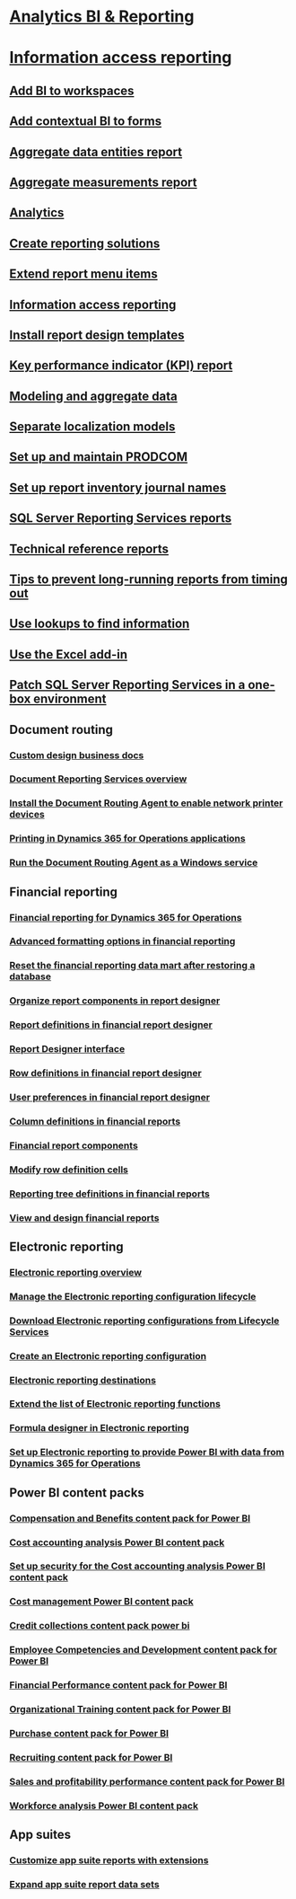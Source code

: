 # [Analytics BI & Reporting](bi-reporting-home-page.md)
# [Information access reporting ](information-access-reporting.md)

## [Add BI to workspaces](add-bi-workspaces.md)
## [Add contextual BI to forms](add-contextual-bi-forms.md)
## [Aggregate data entities report](aggregate-data-entities-report.md)
## [Aggregate measurements report](aggregate-measurements-report.md)
## [Analytics](analytics.md)
## [Create reporting solutions](create-nextgen-reporting-solutions.md)
## [Extend report menu items ](extend-report-menu-items.md)
## [Information access reporting ](information-access-reporting.md)
## [Install report design templates](install-modern-report-design-templates.md)
## [Key performance indicator (KPI) report](key-performance-indicators-report.md)
## [Modeling and aggregate data](model-aggregate-data.md)
## [Separate localization models](localization-requirements-separate-localization-models.md)
## [Set up and maintain PRODCOM](prodcom-report-setup.md)
## [Set up report inventory journal names ](set-up-report-inventory-journal-names.md)
## [SQL Server Reporting Services reports](SSRS-report.md)
## [Technical reference reports](technical-reference-reports.md)
## [Tips to prevent long-running reports from timing out](prevent-long-running-reports-timing-out.md)
## [Use lookups to find information](use-lookups-to-find-information.md)
## [Use the Excel add-in](use-excel-add-in.md)
## [Patch SQL Server Reporting Services in a one-box environment](patch-reporting-service-environment.md)
## Document routing
### [Custom design business docs ](custom-designs-business-docs.md)
### [Document Reporting Services overview](document-reporting-services.md)
### [Install the Document Routing Agent to enable network printer devices](install-document-routing-agent.md)
### [Printing in Dynamics 365 for Operations applications](print-documents.md)
### [Run the Document Routing Agent as a Windows service](run-document-routing-agent-as-windows-service.md)
## Financial reporting
### [Financial reporting for Dynamics 365 for Operations](financial-reporting-intro.md)
### [Advanced formatting options in financial reporting](advanced-formatting-options-financial-reporting.md)
### [Reset the financial reporting data mart after restoring a database](reset-financial-reporting-datamart-after-restore.md)
### [Organize report components in report designer](organize-components-report-designer.md)
### [Report definitions in financial report designer](design-financial-report-definitions.md)
### [Report Designer interface](report-designer-interface.md)
### [Row definitions in financial report designer](row-definitions-financial-reporting.md)
### [User preferences in financial report designer](user-preferences-financial-report-designer.md)
### [Column definitions in financial reports](column-definitions-financial-reports.md)
### [Financial report components](financial-report-components.md)
### [Modify row definition cells](modify-row-definition-cells-financial-reporting.md)
### [Reporting tree definitions in financial reports](financial-reporting-tree-definitions.md)
### [View and design financial reports](design-financial-reports.md)
## Electronic reporting
### [Electronic reporting overview](general-electronic-reporting.md)
### [Manage the Electronic reporting configuration lifecycle](general-electronic-reporting-manage-configuration-lifecycle.md)
### [Download Electronic reporting configurations from Lifecycle Services](download-electronic-reporting-configuration-lcs.md)
### [Create an Electronic reporting configuration](localization-requirements-electronic-reporting-configuration.md)
### [Electronic reporting destinations](electronic-reporting-destinations.md)
### [Extend the list of Electronic reporting functions](general-electronic-reporting-formulas-list-extension.md)
### [Formula designer in Electronic reporting](general-electronic-reporting-formula-designer.md)
### [Set up Electronic reporting to provide Power BI with data from Dynamics 365 for Operations](general-electronic-reporting-report-configuration-get-data-powerbi.md)
## Power BI content packs
### [Compensation and Benefits content pack for Power BI](compensation-and-benefits-analysis-power-bi-content-pack.md)
### [Cost accounting analysis Power BI content pack](cost-accounting-analysis-content-pack-for-power-bi.md)
### [Set up security for the Cost accounting analysis Power BI content pack](setting-up-security-for-cost-accounting-content-for-power-bi.md)
### [Cost management Power BI content pack](cost-management-content-pack-for-power-bi.md)
### [Credit collections content pack power bi ](credit-collections-content-pack-power-bi.md)
### [Employee Competencies and Development content pack for Power BI](employee-competencies-and-development-analysis-power-bi-content-pack.md)
### [Financial Performance content pack for Power BI](financial-performance-power-bi-content-pack.md)
### [Organizational Training content pack for Power BI](organizational-training-analysis-power-bi-content-pack.md)
### [Purchase content pack for Power BI](purchase-content-pack-for-power-bi.md)
### [Recruiting content pack for Power BI](recruiting-analysis-power-bi-content-pack.md)
### [Sales and profitability performance content pack for Power BI](sales-profitability-performance-content-pack.md)
### [Workforce analysis Power BI content pack ](workforce-analysis-power-bi-content-pack.md)
## App suites
### [ Customize app suite reports with extensions ](dev-tools\customize-app-suite-reports-with-extensions.md)
### [ Expand app suite report data sets ](expand-app-suite-report-data-sets.md)